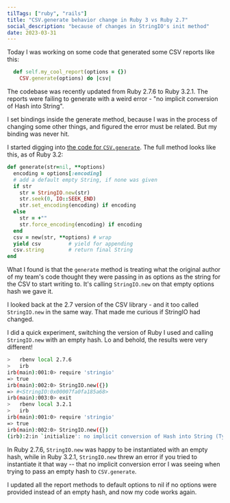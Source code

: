 ```yaml
---
tilTags: ["ruby", "rails"]
title: "CSV.generate behavior change in Ruby 3 vs Ruby 2.7"
social_description: "because of changes in StringIO's init method"
date: 2023-03-31
---
```


Today I was working on some code that generated some CSV reports like this: 

```ruby
  def self.my_cool_report(options = {})
    CSV.generate(options) do |csv|    
```

The codebase was recently updated from Ruby 2.7.6 to Ruby 3.2.1. The reports were failing to generate with a weird error - "no implicit conversion of Hash into String". 

I set bindings inside the generate method, because I was in the process of changing some other things, and figured the error must be related. But my binding was never hit. 

I started digging into [the code for `CSV.generate`](https://github.com/ruby/ruby/blob/ruby_3_2/lib/csv.rb#L1397-L1411). The full method looks like this, as of Ruby 3.2: 

```ruby
def generate(str=nil, **options)
  encoding = options[:encoding]
  # add a default empty String, if none was given
  if str
    str = StringIO.new(str)
    str.seek(0, IO::SEEK_END)
    str.set_encoding(encoding) if encoding
  else
    str = +""
    str.force_encoding(encoding) if encoding
  end
  csv = new(str, **options) # wrap
  yield csv         # yield for appending
  csv.string        # return final String
end
```

What I found is that the `generate` method is treating what the original author of my team's code thought they were passing in as options as the string for the CSV to start writing to. It's calling `StringIO.new` on that empty options hash we gave it. 

I looked back at the 2.7 version of the CSV library - and it too called `StringIO.new` in the same way. That made me curious if StringIO had changed. 

I did a quick experiment, switching the version of Ruby I used and calling `StringIO.new` with an empty hash. Lo and behold, the results were very different!

```bash
>   rbenv local 2.7.6
>   irb
irb(main):001:0> require 'stringio'
=> true
irb(main):002:0> StringIO.new({}) 
=> #<StringIO:0x00007fa0fa185a68>
irb(main):003:0> exit
>   rbenv local 3.2.1
>   irb                         
irb(main):001:0> require 'stringio'
=> true
irb(main):002:0> StringIO.new({}) 
(irb):2:in `initialize': no implicit conversion of Hash into String (TypeError) from (irb):2:in `new' from (irb):2:in `<main>' from /.rbenv/versions/3.2.1/lib/ruby/gems/3.2.0/gems/irb-1.6.2/exe/irb:11:in `<top (required)>' from /.rbenv/versions/3.2.1/bin/irb:25:in `load' from /.rbenv/versions/3.2.1/bin/irb:25:in `<main>'
```

In Ruby 2.7.6, `StringIO.new` was happy to be instantiated with an empty hash, while in Ruby 3.2.1, `StringIO.new` threw an error if you tried to instantiate it that way -- that no implicit conversion error I was seeing when trying to pass an empty hash to `CSV.generate`.

I updated all the report methods to default options to nil if no options were provided instead of an empty hash, and now my code works again. 
